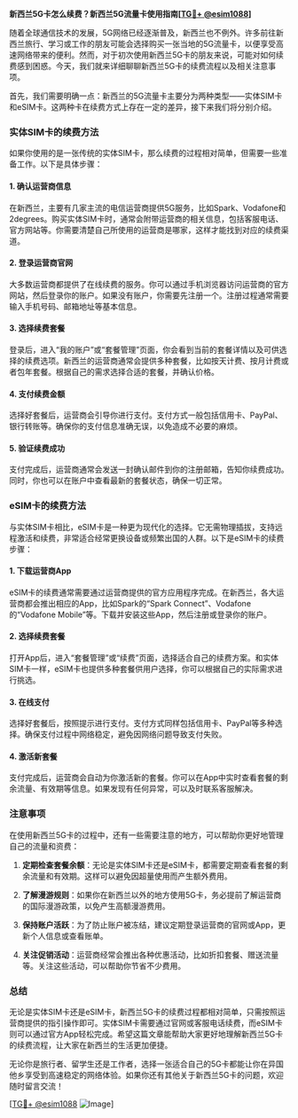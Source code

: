 **新西兰5G卡怎么续费？新西兰5G流量卡使用指南[[TG💪+ @esim1088](https://t.me/s/esim1088)]**

随着全球通信技术的发展，5G网络已经逐渐普及，新西兰也不例外。许多前往新西兰旅行、学习或工作的朋友可能会选择购买一张当地的5G流量卡，以便享受高速网络带来的便利。然而，对于初次使用新西兰5G卡的朋友来说，可能对如何续费感到困惑。今天，我们就来详细聊聊新西兰5G卡的续费流程以及相关注意事项。

首先，我们需要明确一点：新西兰的5G流量卡主要分为两种类型——实体SIM卡和eSIM卡。这两种卡在续费方式上存在一定的差异，接下来我们将分别介绍。

### 实体SIM卡的续费方法

如果你使用的是一张传统的实体SIM卡，那么续费的过程相对简单，但需要一些准备工作。以下是具体步骤：

#### 1. 确认运营商信息
在新西兰，主要有几家主流的电信运营商提供5G服务，比如Spark、Vodafone和2degrees。购买实体SIM卡时，通常会附带运营商的相关信息，包括客服电话、官方网站等。你需要清楚自己所使用的运营商是哪家，这样才能找到对应的续费渠道。

#### 2. 登录运营商官网
大多数运营商都提供了在线续费的服务。你可以通过手机浏览器访问运营商的官方网站，然后登录你的账户。如果没有账户，你需要先注册一个。注册过程通常需要输入手机号码、邮箱地址等基本信息。

#### 3. 选择续费套餐
登录后，进入“我的账户”或“套餐管理”页面，你会看到当前的套餐详情以及可供选择的续费选项。新西兰的运营商通常会提供多种套餐，比如按天计费、按月计费或者包年套餐。根据自己的需求选择合适的套餐，并确认价格。

#### 4. 支付续费金额
选择好套餐后，运营商会引导你进行支付。支付方式一般包括信用卡、PayPal、银行转账等。确保你的支付信息准确无误，以免造成不必要的麻烦。

#### 5. 验证续费成功
支付完成后，运营商通常会发送一封确认邮件到你的注册邮箱，告知你续费成功。同时，你也可以在账户中查看最新的套餐状态，确保一切正常。

### eSIM卡的续费方法

与实体SIM卡相比，eSIM卡是一种更为现代化的选择。它无需物理插拔，支持远程激活和续费，非常适合经常更换设备或频繁出国的人群。以下是eSIM卡的续费步骤：

#### 1. 下载运营商App
eSIM卡的续费通常需要通过运营商提供的官方应用程序完成。在新西兰，各大运营商都会推出相应的App，比如Spark的“Spark Connect”、Vodafone的“Vodafone Mobile”等。下载并安装这些App，然后注册或登录你的账户。

#### 2. 选择续费套餐
打开App后，进入“套餐管理”或“续费”页面，选择适合自己的续费方案。和实体SIM卡一样，eSIM卡也提供多种套餐供用户选择，你可以根据自己的实际需求进行挑选。

#### 3. 在线支付
选择好套餐后，按照提示进行支付。支付方式同样包括信用卡、PayPal等多种选择。确保支付过程中网络稳定，避免因网络问题导致支付失败。

#### 4. 激活新套餐
支付完成后，运营商会自动为你激活新的套餐。你可以在App中实时查看套餐的剩余流量、有效期等信息。如果发现有任何异常，可以及时联系客服解决。

### 注意事项

在使用新西兰5G卡的过程中，还有一些需要注意的地方，可以帮助你更好地管理自己的流量和资费：

1. **定期检查套餐余额**：无论是实体SIM卡还是eSIM卡，都需要定期查看套餐的剩余流量和有效期。这样可以避免因超量使用而产生额外费用。

2. **了解漫游规则**：如果你在新西兰以外的地方使用5G卡，务必提前了解运营商的国际漫游政策，以免产生高额漫游费用。

3. **保持账户活跃**：为了防止账户被冻结，建议定期登录运营商的官网或App，更新个人信息或查看账单。

4. **关注促销活动**：运营商经常会推出各种优惠活动，比如折扣套餐、赠送流量等。关注这些活动，可以帮助你节省不少费用。

### 总结

无论是实体SIM卡还是eSIM卡，新西兰5G卡的续费过程都相对简单，只需按照运营商提供的指引操作即可。实体SIM卡需要通过官网或客服电话续费，而eSIM卡则可以通过官方App轻松完成。希望这篇文章能帮助大家更好地理解新西兰5G卡的续费流程，让大家在新西兰的生活更加便捷。

无论你是旅行者、留学生还是工作者，选择一张适合自己的5G卡都能让你在异国他乡享受到高速稳定的网络体验。如果你还有其他关于新西兰5G卡的问题，欢迎随时留言交流！

[[TG💪+ @esim1088](https://t.me/s/esim1088) ![Image](https://i.postimg.cc/4NQfJmqS/Snipaste-2025-05-13-00-14-12.png)]